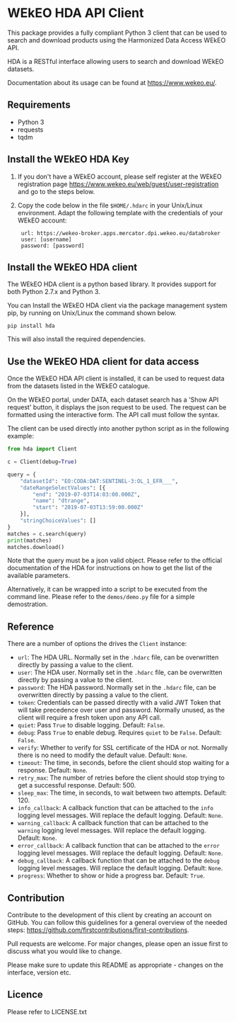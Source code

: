 # WEkEO HDA API Client
This package provides a fully compliant Python 3 client that can be used to search and download products using the Harmonized Data Access WEkEO API.

HDA is a RESTful interface allowing users to search and download WEkEO datasets.

Documentation about its usage can be found at https://www.wekeo.eu/.

## Requirements
- Python 3
- requests
- tqdm

## Install the WEkEO HDA Key

1) If you don't have a WEkEO account, please self register at the WEkEO registration page https://www.wekeo.eu/web/guest/user-registration and go to the steps below.

2) Copy the code below in the file `$HOME/.hdarc` in your Unix/Linux environment. Adapt the following template with the credentials of your WEkEO account:

        url: https://wekeo-broker.apps.mercator.dpi.wekeo.eu/databroker
        user: [username]
        password: [password]


## Install the WEkEO HDA client

The WEkEO HDA client is a python based library. It provides support for both Python 2.7.x and Python 3.

You can Install the WEkEO HDA client via the package management system pip, by running on Unix/Linux the command shown below.

    pip install hda

This will also install the required dependencies.


## Use the WEkEO HDA client for data access

Once the WEkEO HDA API client is installed, it can be used to request data from the datasets listed in the WEkEO catalogue.

On the WEkEO portal, under DATA, each dataset search has a 'Show API request' button, it displays the json request to be used. The request can be formatted using the interactive form. The API call must follow the syntax.

The client can be used directly into another python script as in the following example:

```python
from hda import Client

c = Client(debug=True)

query = {
    "datasetId": "EO:CODA:DAT:SENTINEL-3:OL_1_EFR___",
    "dateRangeSelectValues": [{
        "end": "2019-07-03T14:03:00.000Z",
        "name": "dtrange",
        "start": "2019-07-03T13:59:00.000Z"
    }],
    "stringChoiceValues": []
}
matches = c.search(query)
print(matches)
matches.download()
```

Note that the query must be a json valid object. Please refer to the official documentation of the HDA for instructions on how to get the list of the available parameters.

Alternatively, it can be wrapped into a script to be executed from the command line. Please refer to the ``demos/demo.py`` file for a simple demostration.

## Reference
There are a number of options the drives the `Client` instance:
- `url`: The HDA URL. Normally set in the `.hdarc` file, can be overwritten directly by passing a value to the client.
- `user`: The HDA user. Normally set in the `.hdarc` file, can be overwritten directly by passing a value to the client.
- `password`: The HDA password. Normally set in the `.hdarc` file, can be overwritten directly by passing a value to the client.
- `token`: Credentials can be passed directly with a valid JWT Token that will take precedence over user and password. Normally unused, as the client will require a fresh token upon any API call.
- `quiet`: Pass `True` to disable logging. Default: `False`.
- `debug`: Pass `True` to enable debug. Requires `quiet` to be `False`. Default: `False`.
- `verify`: Whether to verify for SSL certificate of the HDA or not. Normally there is no need to modify the default value. Default: `None`.
- `timeout`: The time, in seconds, before the client should stop waiting for a response. Default: `None`.
- `retry_max`: The number of retries before the client should stop trying to get a successful response. Default: 500.
- `sleep_max`: The time, in seconds, to wait between two attempts. Default: 120.
- `info_callback`: A callback function that can be attached to the `info` logging level messages. Will replace the default logging. Default: `None`.
- `warning_callback`: A callback function that can be attached to the `warning` logging level messages. Will replace the default logging. Default: `None`.
- `error_callback`: A callback function that can be attached to the `error` logging level messages. Will replace the default logging. Default: `None`.
- `debug_callback`: A callback function that can be attached to the `debug` logging level messages. Will replace the default logging. Default: `None`.
- `progress`: Whether to show or hide a progress bar. Default: `True`.

## Contribution
Contribute to the development of this client by creating an account on GitHub. You can follow this guidelines for a general overview of the needed steps: https://github.com/firstcontributions/first-contributions.

Pull requests are welcome. For major changes, please open an issue first to discuss what you would like to change.

Please make sure to update this README as appropriate - changes on the interface, version etc.

## Licence
Please refer to LICENSE.txt
